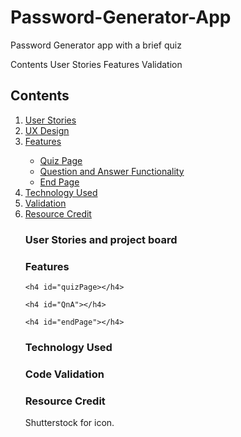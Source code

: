 # Password-Generator-App
Password Generator app with a brief quiz

Contents
User Stories
Features 
Validation

<h2> Contents </h2>
<ol>
    <li><a href="#user">User Stories</a></li>
    <li><a href="#UX">UX Design</a></li>
    <li><a href="#features">Features</a></li>
    <ul>
        <li><a href="#quizPage">Quiz Page</a></li>
        <li><a href="QnA">Question and Answer Functionality</a></li> 
        <li><a href="endPage">End Page</a></li>
    </ul>
    <li><a href="tech">Technology Used</a></li>
    <li><a href="valid">Validation</a></li>
    <li><a href="resource">Resource Credit</a></li>

<h3 id="user">User Stories and project board</h3>

<h3 id="features">Features</h3>

    <h4 id="quizPage></h4>

    <h4 id="QnA"></h4>

    <h4 id="endPage"></h4>

<h3 id="tech">Technology Used </h3>

<h3 id="valid">Code Validation</h3>

<h3 id="resource">Resource Credit</h3>

Shutterstock for icon.
